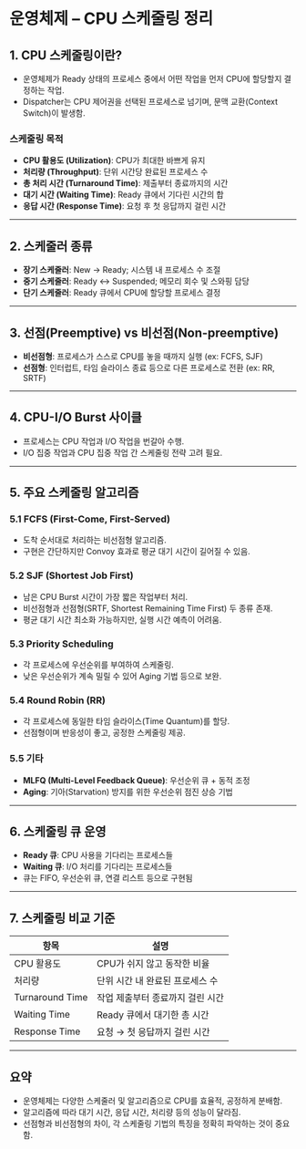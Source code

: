# 운영체제 – CPU 스케줄링 정리

## 1. CPU 스케줄링이란?
- 운영체제가 Ready 상태의 프로세스 중에서 어떤 작업을 먼저 CPU에 할당할지 결정하는 작업.
- Dispatcher는 CPU 제어권을 선택된 프로세스로 넘기며, 문맥 교환(Context Switch)이 발생함.

### 스케줄링 목적
- **CPU 활용도 (Utilization)**: CPU가 최대한 바쁘게 유지
- **처리량 (Throughput)**: 단위 시간당 완료된 프로세스 수
- **총 처리 시간 (Turnaround Time)**: 제출부터 종료까지의 시간
- **대기 시간 (Waiting Time)**: Ready 큐에서 기다린 시간의 합
- **응답 시간 (Response Time)**: 요청 후 첫 응답까지 걸린 시간

---

## 2. 스케줄러 종류
- **장기 스케줄러**: New → Ready; 시스템 내 프로세스 수 조절
- **중기 스케줄러**: Ready ↔ Suspended; 메모리 회수 및 스와핑 담당
- **단기 스케줄러**: Ready 큐에서 CPU에 할당할 프로세스 결정

---

## 3. 선점(Preemptive) vs 비선점(Non-preemptive)
- **비선점형**: 프로세스가 스스로 CPU를 놓을 때까지 실행 (ex: FCFS, SJF)
- **선점형**: 인터럽트, 타임 슬라이스 종료 등으로 다른 프로세스로 전환 (ex: RR, SRTF)

---

## 4. CPU-I/O Burst 사이클
- 프로세스는 CPU 작업과 I/O 작업을 번갈아 수행.
- I/O 집중 작업과 CPU 집중 작업 간 스케줄링 전략 고려 필요.

---

## 5. 주요 스케줄링 알고리즘

### 5.1 FCFS (First-Come, First-Served)
- 도착 순서대로 처리하는 비선점형 알고리즘.
- 구현은 간단하지만 Convoy 효과로 평균 대기 시간이 길어질 수 있음.

### 5.2 SJF (Shortest Job First)
- 남은 CPU Burst 시간이 가장 짧은 작업부터 처리.
- 비선점형과 선점형(SRTF, Shortest Remaining Time First) 두 종류 존재.
- 평균 대기 시간 최소화 가능하지만, 실행 시간 예측이 어려움.

### 5.3 Priority Scheduling
- 각 프로세스에 우선순위를 부여하여 스케줄링.
- 낮은 우선순위가 계속 밀릴 수 있어 Aging 기법 등으로 보완.

### 5.4 Round Robin (RR)
- 각 프로세스에 동일한 타임 슬라이스(Time Quantum)를 할당.
- 선점형이며 반응성이 좋고, 공정한 스케줄링 제공.

### 5.5 기타
- **MLFQ (Multi-Level Feedback Queue)**: 우선순위 큐 + 동적 조정
- **Aging**: 기아(Starvation) 방지를 위한 우선순위 점진 상승 기법

---

## 6. 스케줄링 큐 운영
- **Ready 큐**: CPU 사용을 기다리는 프로세스들
- **Waiting 큐**: I/O 처리를 기다리는 프로세스들
- 큐는 FIFO, 우선순위 큐, 연결 리스트 등으로 구현됨

---

## 7. 스케줄링 비교 기준

| 항목            | 설명 |
|----------------|------|
| CPU 활용도     | CPU가 쉬지 않고 동작한 비율 |
| 처리량         | 단위 시간 내 완료된 프로세스 수 |
| Turnaround Time | 작업 제출부터 종료까지 걸린 시간 |
| Waiting Time   | Ready 큐에서 대기한 총 시간 |
| Response Time  | 요청 → 첫 응답까지 걸린 시간 |

---

## 요약
- 운영체제는 다양한 스케줄러 및 알고리즘으로 CPU를 효율적, 공정하게 분배함.
- 알고리즘에 따라 대기 시간, 응답 시간, 처리량 등의 성능이 달라짐.
- 선점형과 비선점형의 차이, 각 스케줄링 기법의 특징을 정확히 파악하는 것이 중요함.
